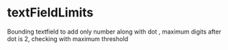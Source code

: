 # textFieldLimits
Bounding textfield to add only number along with dot , maximum digits after dot is 2, checking with maximum threshold
